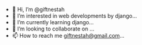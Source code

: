 - 👋 Hi, I’m @giftnestah
- 👀 I’m interested in web developments by django...
- 🌱 I’m currently learning django...
- 💞️ I’m looking to collaborate on ...
- 📫 How to reach me giftnestah@gmail.com...

<!---
giftnestah/giftnestah is a ✨ special ✨ repository because its `README.md` (this file) appears on your GitHub profile.
You can click the Preview link to take a look at your changes.
--->
